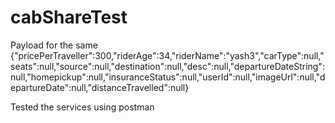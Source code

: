 # cabShareTest


Payload for the same
{"pricePerTraveller":300,"riderAge":34,"riderName":"yash3","carType":null,"seats":null,"source":null,"destination":null,"desc":null,"departureDateString":null,"homepickup":null,"insuranceStatus":null,"userId":null,"imageUrl":null,"departureDate":null,"distanceTravelled":null}


Tested the services using postman

